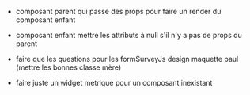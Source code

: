 - composant parent qui passe des props pour faire un render du composant enfant

- composant enfant mettre les attributs à null s'il n'y a pas de props du parent

- faire que les questions pour les formSurveyJs design maquette paul (mettre les bonnes classe mère)

- faire juste un widget metrique pour un composant inexistant
